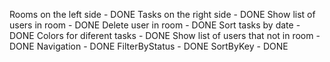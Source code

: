Rooms on the left side - DONE
Tasks on the right side - DONE
Show list of users in room - DONE
Delete user in room - DONE
Sort tasks by date - DONE
Colors for diferent tasks - DONE
Show list of users that not in room - DONE
Navigation - DONE
FilterByStatus - DONE
SortByKey - DONE
